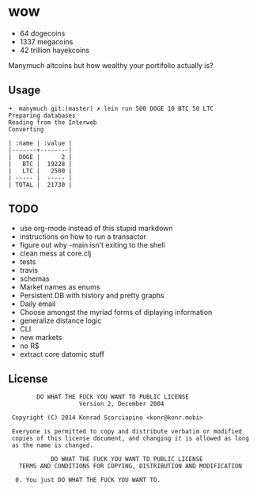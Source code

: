 # wow

- 64 dogecoins
- 1337 megacoins
- 42 trillion hayekcoins

Manymuch altcoins but how wealthy your portifolio actually is?


## Usage


    ➜  manymuch git:(master) ✗ lein run 500 DOGE 10 BTC 50 LTC
    Preparing databases
    Reading from the Interweb
    Converting
    
    | :name | :value |
    |-------+--------|
    |  DOGE |      2 |
    |   BTC |  19228 |
    |   LTC |   2500 |
    | ----- |  ----- |
    | TOTAL |  21730 |


## TODO

- use org-mode instead of this stupid markdown
- instructions on how to run a transactor
- figure out why -main isn't exiting to the shell
- clean mess at core.clj
- tests
- travis
- schemas
- Market names as enums
- Persistent DB with history and pretty graphs
- Daily email
- Choose amongst the myriad forms of diplaying information
- generalize distance logic
- CLI
- new markets
- no R$
- extract core datomic stuff

## License
            DO WHAT THE FUCK YOU WANT TO PUBLIC LICENSE 
                        Version 2, December 2004 
    
     Copyright (C) 2014 Konrad Scorciapino <konr@konr.mobi>
    
     Everyone is permitted to copy and distribute verbatim or modified 
     copies of this license document, and changing it is allowed as long 
     as the name is changed. 
    
                DO WHAT THE FUCK YOU WANT TO PUBLIC LICENSE 
       TERMS AND CONDITIONS FOR COPYING, DISTRIBUTION AND MODIFICATION 
    
      0. You just DO WHAT THE FUCK YOU WANT TO.